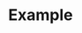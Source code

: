 ---
layout: draft
title: Example
title_nav: Example
description: Toolbar Button Example.
keywords: toolbar toolbarbuttons buttons toolbarbuttonsapi
---